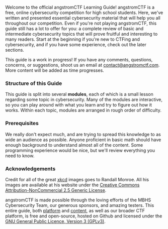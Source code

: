 Welcome to the official angstromCTF Learning Guide! angstromCTF is a free, online cybersecurity competition for high school students. Here, we've written and presented essential cybersecurity material that will help you all throughout our competition. Even if you're not playing angstromCTF, this guide still has a lot to offer for you: a complete review of basic and intermediate cybersecurity topics that will prove fruitful and interesting to many readers. Start at the beginning if you're new to CTFing and cybersecurity, and if you have some experience, check out the later sections.

This guide is a work in progress! If you have any comments, questions, concerns, or suggestions, shoot us an email at <a href="mailto:contact@angstromctf.com">contact@angstromctf.com</a>. More content will be added as time progresses.

### Structure of this Guide

This guide is split into several **modules**, each of which is a small lesson regarding some topic in cybersecurity. Many of the modules are interactive, so you can play around with what you learn and try to figure out how it works. Within each topic, modules are arranged in rough order of difficulty.

### Prerequisites

We really don't expect much, and are trying to spread this knowledge to as wide an audience as possible. Anyone proficient in basic math should have enough background to understand almost all of the content. Some programming experience would be nice, but we'll review everything you need to know.

### Acknowledgements

Credit for all of the great <a href="http://xkcd.org" target="_blank">xkcd</a> images goes to Randall Monroe. All his images are available at his website under the <a href="http://creativecommons.org/licenses/by-nc/2.5/" target="_blank">Creative Commons Attribution-NonCommercial 2.5 Generic License</a>.

angstromCTF is made possible through the loving efforts of the MBHS Cybersecurity Team, our generous sponsors, and amazing testers. This entire guide, both <a href="https://github.com/angstromctf/djangoctf">platform</a> and <a href="https://github.com/angstromctf/learn">content</a>, as well as our broader CTF platform, is free and open-source, hosted on Github and licensed under the <a href="https://www.gnu.org/licenses/gpl-3.0.en.html">GNU General Public Licence, Version 3 (GPLv3)</a>.